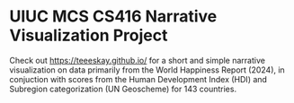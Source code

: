 # UIUC MCS CS416 Narrative Visualization Project

Check out https://teeeskay.github.io/ for a short and simple narrative visualization on data primarily from the World Happiness Report (2024), in conjuction with scores from the Human Development Index (HDI) and Subregion categorization (UN Geoscheme) for 143 countries.
